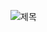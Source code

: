 ![제목](https://user-images.githubusercontent.com/104753440/167248637-adebb615-1226-4db2-bae0-9eb94e6bfa3f.png)
